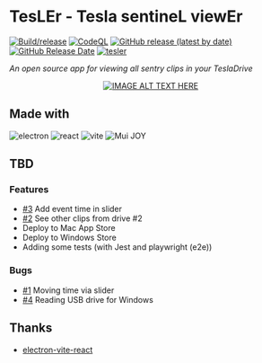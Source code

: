 # TesLEr - Tesla sentineL viewEr

[![Build/release](https://github.com/j-catania/TeslaSentinelViewer/actions/workflows/build.yml/badge.svg)](https://github.com/j-catania/TeslaSentinelViewer/actions/workflows/build.yml)
[![CodeQL](https://github.com/j-catania/TeslaSentinelViewer/actions/workflows/codeql.yml/badge.svg)](https://github.com/j-catania/TeslaSentinelViewer/actions/workflows/codeql.yml)
[![GitHub release (latest by date)](https://img.shields.io/github/v/release/j-catania/TeslaSentinelViewer)](https://github.com/j-catania/TeslaSentinelViewer/releases/latest)
[![GitHub Release Date](https://img.shields.io/github/release-date/j-catania/TeslaSentinelViewer)](https://github.com/j-catania/TeslaSentinelViewer/releases/latest)
[![tesler](https://snapcraft.io/tesler/badge.svg)](https://snapcraft.io/tesler)

_An open source app for viewing all sentry clips in your TeslaDrive_
<div align="center">

[![IMAGE ALT TEXT HERE](https://img.youtube.com/vi/6V6hZbN5eiw/0.jpg)](https://www.youtube.com/watch?v=6V6hZbN5eiw)

</div>

## Made with
![electron](https://img.shields.io/badge/electron-47848F.svg?style=for-the-badge&logo=electron&logoColor=white)
![react](https://img.shields.io/badge/react-61DAFB.svg?style=for-the-badge&logo=react&logoColor=white)
![vite](https://img.shields.io/badge/vite-646CFF.svg?style=for-the-badge&logo=vite&logoColor=white)
![Mui JOY](https://img.shields.io/badge/mui_joy-007FFF.svg?style=for-the-badge&logo=mui&logoColor=white)

## TBD
### Features
- [#3](https://github.com/j-catania/TeslaSentinelViewer/issues/3) Add event time in slider
- [#2](https://github.com/j-catania/TeslaSentinelViewer/issues/2) See other clips from drive #2
- Deploy to Mac App Store
- Deploy to Windows Store
- Adding some tests (with Jest and playwright (e2e))

### Bugs
- [#1](https://github.com/j-catania/TeslaSentinelViewer/issues/1) Moving time via slider
- [#4](https://github.com/j-catania/TeslaSentinelViewer/issues/4) Reading USB drive for Windows

## Thanks
- [electron-vite-react](https://github.com/electron-vite/electron-vite-react)
